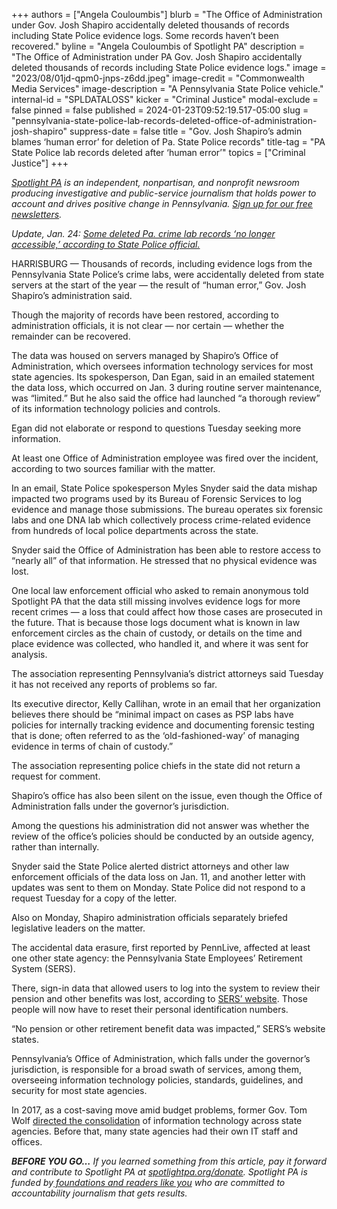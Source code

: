 +++
authors = ["Angela Couloumbis"]
blurb = "The Office of Administration under Gov. Josh Shapiro accidentally deleted thousands of records including State Police evidence logs. Some records haven’t been recovered."
byline = "Angela Couloumbis of Spotlight PA"
description = "The Office of Administration under PA Gov. Josh Shapiro accidentally deleted thousands of records including State Police evidence logs."
image = "2023/08/01jd-qpm0-jnps-z6dd.jpeg"
image-credit = "Commonwealth Media Services"
image-description = "A Pennsylvania State Police vehicle."
internal-id = "SPLDATALOSS"
kicker = "Criminal Justice"
modal-exclude = false
pinned = false
published = 2024-01-23T09:52:19.517-05:00
slug = "pennsylvania-state-police-lab-records-deleted-office-of-administration-josh-shapiro"
suppress-date = false
title = "Gov. Josh Shapiro’s admin blames ‘human error’ for deletion of Pa. State Police records"
title-tag = "PA State Police lab records deleted after ‘human error’"
topics = ["Criminal Justice"]
+++

<a href="https://www.spotlightpa.org/"><em>Spotlight PA</em></a><em> is an independent, nonpartisan, and nonprofit newsroom producing investigative and public-service journalism that holds power to account and drives positive change in Pennsylvania. </em><a href="https://www.spotlightpa.org/newsletters"><em>Sign up for our free newsletters</em></a><em>.</em>

<em>Update, Jan. 24: </em><a href="https://www.spotlightpa.org/news/2024/01/pennsylvania-state-police-evidence-records-deleted-recovery-josh-shapiro-office-of-administration/"><em>Some deleted Pa. crime lab records ‘no longer accessible,’ according to State Police official.</em></a>

HARRISBURG — Thousands of records, including evidence logs from the Pennsylvania State Police’s crime labs, were accidentally deleted from state servers at the start of the year — the result of “human error,” Gov. Josh Shapiro’s administration said.

Though the majority of records have been restored, according to administration officials, it is not clear — nor certain — whether the remainder can be recovered.

The data was housed on servers managed by Shapiro’s Office of Administration, which oversees information technology services for most state agencies. Its spokesperson, Dan Egan, said in an emailed statement the data loss, which occurred on Jan. 3 during routine server maintenance, was “limited.” But he also said the office had launched “a thorough review” of its information technology policies and controls.

Egan did not elaborate or respond to questions Tuesday seeking more information.

<script src="https://www.spotlightpa.org/embed.js" async></script><div data-spl-embed-version="1" data-spl-src="https://www.spotlightpa.org/embeds/newsletter/"></div>

At least one Office of Administration employee was fired over the incident, according to two sources familiar with the matter.

In an email, State Police spokesperson Myles Snyder said the data mishap impacted two programs used by its Bureau of Forensic Services to log evidence and manage those submissions. The bureau operates six forensic labs and one DNA lab which collectively process crime-related evidence from hundreds of local police departments across the state.

Snyder said the Office of Administration has been able to restore access to “nearly all” of that information. He stressed that no physical evidence was lost.

One local law enforcement official who asked to remain anonymous told Spotlight PA that the data still missing involves evidence logs for more recent crimes — a loss that could affect how those cases are prosecuted in the future. That is because those logs document what is known in law enforcement circles as the chain of custody, or details on the time and place evidence was collected, who handled it, and where it was sent for analysis.

The association representing Pennsylvania’s district attorneys said Tuesday it has not received any reports of problems so far.

Its executive director, Kelly Callihan, wrote in an email that her organization believes there should be “minimal impact on cases as PSP labs have policies for internally tracking evidence and documenting forensic testing that is done; often referred to as the ‘old-fashioned-way’ of managing evidence in terms of chain of custody.”

The association representing police chiefs in the state did not return a request for comment.

Shapiro’s office has also been silent on the issue, even though the Office of Administration falls under the governor’s jurisdiction.

Among the questions his administration did not answer was whether the review of the office’s policies should be conducted by an outside agency, rather than internally.

Snyder said the State Police alerted district attorneys and other law enforcement officials of the data loss on Jan. 11, and another letter with updates was sent to them on Monday. State Police did not respond to a request Tuesday for a copy of the letter.

Also on Monday, Shapiro administration officials separately briefed legislative leaders on the matter.

The accidental data erasure, first reported by PennLive, affected at least one other state agency: the Pennsylvania State Employees’ Retirement System (SERS).

There, sign-in data that allowed users to log into the system to review their pension and other benefits was lost, according to <a href="https://members.sers.pa.gov/member/Public/login.aspx?TYPE=33554433&amp;REALMOID=06-dbd04903-d514-406c-b6a2-03743ced19cd&amp;GUID=&amp;SMAUTHREASON=0&amp;METHOD=GET&amp;SMAGENTNAME=-SM-0c%2fquzY1UoLgPTm67ulGX%2fzRnX5JoyHdXltk7n7SjmZNz9hhs%2f%2bczJaLik8usNuN&amp;TARGET=-SM-HTTPS%3a%2f%2fmembers%2esers%2epa%2egov%2fmember%2f#">SERS’ website</a>. Those people will now have to reset their personal identification numbers.

<script src="https://www.spotlightpa.org/embed.js" async></script><div data-spl-embed-version="1" data-spl-src="https://www.spotlightpa.org/embeds/donate/"></div>

“No pension or other retirement benefit data was impacted,” SERS’s website states.

Pennsylvania’s Office of Administration, which falls under the governor’s jurisdiction, is responsible for a broad swath of services, among them, overseeing information technology policies, standards, guidelines, and security for most state agencies.

In 2017, as a cost-saving move amid budget problems, former Gov. Tom Wolf <a href="https://www.pennlive.com/politics/2017/01/wolf_administration_consolidat.html">directed the consolidation</a> of information technology across state agencies. Before that, many state agencies had their own IT staff and offices.

<strong><em>BEFORE YOU GO…</em></strong><em> If you learned something from this article, pay it forward and contribute to Spotlight PA at </em><a href="http://spotlightpa.org/donate"><em>spotlightpa.org/donate</em></a><em>. Spotlight PA is funded by</em><a href="https://www.spotlightpa.org/support"><em> foundations and readers like you</em></a><em> who are committed to accountability journalism that gets results.</em>

